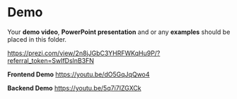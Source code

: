 # Demo
Your **demo video**, **PowerPoint presentation** and or any **examples** should be placed in this folder.

https://prezi.com/view/2n8jJGbC3YHRFWKqHu9P/?referral_token=SwIfDslnB3FN

**Frontend Demo**
https://youtu.be/dO5GqJqQwo4

**Backend Demo**
https://youtu.be/5q7i7IZGXCk
